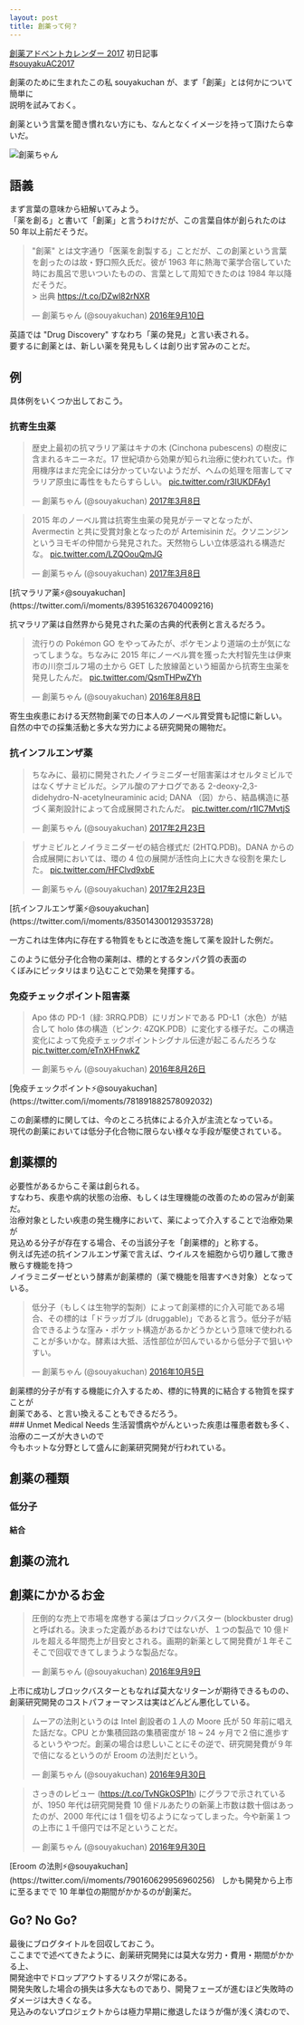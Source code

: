 ```yaml
---
layout: post
title: 創薬って何？
---
```


[創薬アドベントカレンダー 2017](https://adventar.org/calendars/2412) 初日記事  
[#souyakuAC2017](https://twitter.com/search?q=%23souyakuAC2017)  
  
創薬のために生まれたこの私 souyakuchan が、まず「創薬」とは何かについて簡単に  
説明を試みておく。
  
創薬という言葉を聞き慣れない方にも、なんとなくイメージを持って頂けたら幸いだ。  
  
![創薬ちゃん](https://user-images.githubusercontent.com/33997698/33386933-73d70f7c-d56f-11e7-84d5-3464b6819b1b.png)  

## 語義
まず言葉の意味から紐解いてみよう。  
「薬を創る」と書いて「創薬」と言うわけだが、この言葉自体が創られたのは  
50 年以上前だそうだ。  

<blockquote class="twitter-tweet" data-lang="ja"><p lang="ja" dir="ltr">&quot;創薬&quot; とは文字通り「医薬を創製する」ことだが、この創薬という言葉を創ったのは故・野口照久氏だ。彼が 1963 年に熱海で薬学合宿していた時にお風呂で思いついたものの、言葉として周知できたのは 1984 年以降だそうだ。<br>&gt; 出典 <a href="https://t.co/DZwl82rNXR">https://t.co/DZwl82rNXR</a></p>&mdash; 創薬ちゃん (@souyakuchan) <a href="https://twitter.com/souyakuchan/status/774634745749614593?ref_src=twsrc%5Etfw">2016年9月10日</a></blockquote>
<script async src="https://platform.twitter.com/widgets.js" charset="utf-8"></script>

英語では "Drug Discovery" すなわち「薬の発見」と言い表される。  
要するに創薬とは、新しい薬を発見もしくは創り出す営みのことだ。  


## 例
具体例をいくつか出しておこう。  
### 抗寄生虫薬
<blockquote class="twitter-tweet" data-lang="ja"><p lang="ja" dir="ltr">歴史上最初の抗マラリア薬はキナの木 (Cinchona pubescens) の樹皮に含まれるキニーネだ。17 世紀頃から効果が知られ治療に使われていた。作用機序はまだ完全には分かっていないようだが、ヘムの処理を阻害してマラリア原虫に毒性をもたらすらしい。 <a href="https://t.co/r3IUKDFAy1">pic.twitter.com/r3IUKDFAy1</a></p>&mdash; 創薬ちゃん (@souyakuchan) <a href="https://twitter.com/souyakuchan/status/839484145373831171?ref_src=twsrc%5Etfw">2017年3月8日</a></blockquote>
<script async src="https://platform.twitter.com/widgets.js" charset="utf-8"></script>
<blockquote class="twitter-tweet" data-conversation="none" data-lang="ja"><p lang="ja" dir="ltr">2015 年のノーベル賞は抗寄生虫薬の発見がテーマとなったが、Avermectin と共に受賞対象となったのが Artemisinin だ。クソニンジンというヨモギの仲間から発見された。天然物らしい立体感溢れる構造だな。 <a href="https://t.co/LZQOouQmJG">pic.twitter.com/LZQOouQmJG</a></p>&mdash; 創薬ちゃん (@souyakuchan) <a href="https://twitter.com/souyakuchan/status/839499208088412160?ref_src=twsrc%5Etfw">2017年3月8日</a></blockquote>
<script async src="https://platform.twitter.com/widgets.js" charset="utf-8"></script>  
[抗マラリア薬⚡@souyakuchan](https://twitter.com/i/moments/839516326704009216)  
  
抗マラリア薬は自然界から発見された薬の古典的代表例と言えるだろう。  

<blockquote class="twitter-tweet" data-lang="ja"><p lang="ja" dir="ltr">流行りの Pokémon GO をやってみたが、ポケモンより道端の土が気になってしまうな。ちなみに 2015 年にノーベル賞を獲った大村智先生は伊東市の川奈ゴルフ場の土から GET した放線菌という細菌から抗寄生虫薬を発見したんだ。 <a href="https://t.co/QsmTHPwZYh">pic.twitter.com/QsmTHPwZYh</a></p>&mdash; 創薬ちゃん (@souyakuchan) <a href="https://twitter.com/souyakuchan/status/762517894097833985?ref_src=twsrc%5Etfw">2016年8月8日</a></blockquote>
<script async src="https://platform.twitter.com/widgets.js" charset="utf-8"></script>  

寄生虫疾患における天然物創薬での日本人のノーベル賞受賞も記憶に新しい。<br>
自然の中での採集活動と多大な労力による研究開発の賜物だ。  

### 抗インフルエンザ薬
<blockquote class="twitter-tweet" data-conversation="none" data-lang="ja"><p lang="ja" dir="ltr">ちなみに、最初に開発されたノイラミニダーゼ阻害薬はオセルタミビルではなくザナミビルだ。シアル酸のアナログである 2-deoxy-2,3-didehydro-N-acetylneuraminic acid; DANA （図）から、結晶構造に基づく薬剤設計によって合成展開されたんだ。 <a href="https://t.co/r1IC7MvtjS">pic.twitter.com/r1IC7MvtjS</a></p>&mdash; 創薬ちゃん (@souyakuchan) <a href="https://twitter.com/souyakuchan/status/834789960347578368?ref_src=twsrc%5Etfw">2017年2月23日</a></blockquote>
<script async src="https://platform.twitter.com/widgets.js" charset="utf-8"></script>
<blockquote class="twitter-tweet" data-conversation="none" data-lang="ja"><p lang="ja" dir="ltr">ザナミビルとノイラミニダーゼの結合様式だ (2HTQ.PDB)。DANA からの合成展開においては、環の 4 位の展開が活性向上に大きな役割を果たした。 <a href="https://t.co/HFClvd9xbE">pic.twitter.com/HFClvd9xbE</a></p>&mdash; 創薬ちゃん (@souyakuchan) <a href="https://twitter.com/souyakuchan/status/834800430001463296?ref_src=twsrc%5Etfw">2017年2月23日</a></blockquote>
<script async src="https://platform.twitter.com/widgets.js" charset="utf-8"></script>  
[抗インフルエンザ薬⚡@souyakuchan](https://twitter.com/i/moments/835014300129353728)  
  
一方これは生体内に存在する物質をもとに改造を施して薬を設計した例だ。  

このように低分子化合物の薬剤は、標的とするタンパク質の表面の<br>
くぼみにピッタリはまり込むことで効果を発揮する。  

### 免疫チェックポイント阻害薬
<blockquote class="twitter-tweet" data-conversation="none" data-lang="ja"><p lang="ja" dir="ltr">Apo 体の PD-1（緑: 3RRQ.PDB）にリガンドである PD-L1（水色）が結合して holo 体の構造（ピンク: 4ZQK.PDB）に変化する様子だ。この構造変化によって免疫チェックポイントシグナル伝達が起こるんだろうな <a href="https://t.co/eTnXHFnwkZ">pic.twitter.com/eTnXHFnwkZ</a></p>&mdash; 創薬ちゃん (@souyakuchan) <a href="https://twitter.com/souyakuchan/status/769181201995173894?ref_src=twsrc%5Etfw">2016年8月26日</a></blockquote>
<script async src="https://platform.twitter.com/widgets.js" charset="utf-8"></script>  
[免疫チェックポイント⚡@souyakuchan](https://twitter.com/i/moments/781891882578092032)  

この創薬標的に関しては、今のところ抗体による介入が主流となっている。<br>
現代の創薬においては低分子化合物に限らない様々な手段が駆使されている。

## 創薬標的
必要性があるからこそ薬は創られる。<br>
すなわち、疾患や病的状態の治療、もしくは生理機能の改善のための営みが創薬だ。<br>
治療対象としたい疾患の発生機序において、薬によって介入することで治療効果が<br>
見込める分子が存在する場合、その当該分子を「創薬標的」と称する。<br>
例えば先述の抗インフルエンザ薬で言えば、ウイルスを細胞から切り離して撒き散らす機能を持つ<br>
ノイラミニダーゼという酵素が創薬標的（薬で機能を阻害すべき対象）となっている。<br>
<blockquote class="twitter-tweet" data-conversation="none" data-lang="ja"><p lang="ja" dir="ltr">低分子（もしくは生物学的製剤）によって創薬標的に介入可能である場合、その標的は「ドラッガブル (druggable)」であると言う。低分子が結合できるような窪み・ポケット構造があるかどうかという意味で使われることが多いかな。酵素は大抵、活性部位が凹んでいるから低分子で狙いやすい。</p>&mdash; 創薬ちゃん (@souyakuchan) <a href="https://twitter.com/souyakuchan/status/783588612377972737?ref_src=twsrc%5Etfw">2016年10月5日</a></blockquote>
<script async src="https://platform.twitter.com/widgets.js" charset="utf-8"></script>
創薬標的分子が有する機能に介入するため、標的に特異的に結合する物質を探すことが<br>
創薬である、と言い換えることもできるだろう。<br>
### Unmet Medical Needs
生活習慣病やがんといった疾患は罹患者数も多く、治療のニーズが大きいので<br>
今もホットな分野として盛んに創薬研究開発が行われている。<br>



## 創薬の種類

### 低分子
#### 結合

## 創薬の流れ


## 創薬にかかるお金
<blockquote class="twitter-tweet" data-conversation="none" data-lang="ja"><p lang="ja" dir="ltr">圧倒的な売上で市場を席巻する薬はブロックバスター (blockbuster drug) と呼ばれる。決まった定義があるわけではないが、１つの製品で 10 億ドルを超える年間売上が目安とされる。画期的新薬として開発費が１年そこそこで回収できてしまうような製品だな。</p>&mdash; 創薬ちゃん (@souyakuchan) <a href="https://twitter.com/souyakuchan/status/774076001730990080?ref_src=twsrc%5Etfw">2016年9月9日</a></blockquote>
<script async src="https://platform.twitter.com/widgets.js" charset="utf-8"></script>
上市に成功しブロックバスターともなれば莫大なリターンが期待できるものの、<br>
創薬研究開発のコストパフォーマンスは実はどんどん悪化している。<br>
<blockquote class="twitter-tweet" data-conversation="none" data-lang="ja"><p lang="ja" dir="ltr">ムーアの法則というのは Intel 創設者の１人の Moore 氏が 50 年前に唱えた話だな。CPU とか集積回路の集積密度が 18 ~ 24 ヶ月で２倍に進歩するというやつだ。創薬の場合は悲しいことにその逆で、研究開発費が９年で倍になるというのが Eroom の法則だという。</p>&mdash; 創薬ちゃん (@souyakuchan) <a href="https://twitter.com/souyakuchan/status/781887345771458560?ref_src=twsrc%5Etfw">2016年9月30日</a></blockquote>
<script async src="https://platform.twitter.com/widgets.js" charset="utf-8"></script>
<blockquote class="twitter-tweet" data-conversation="none" data-lang="ja"><p lang="ja" dir="ltr">さっきのレビュー (<a href="https://t.co/TvNGkOSP1h">https://t.co/TvNGkOSP1h</a>) にグラフで示されているが、1950 年代は研究開発費 10 億ドルあたりの新薬上市数は数十個はあったのが、2000 年代には 1 個を切るようになってしまった。今や新薬１つの上市に１千億円では不足ということだ。</p>&mdash; 創薬ちゃん (@souyakuchan) <a href="https://twitter.com/souyakuchan/status/781894123833864193?ref_src=twsrc%5Etfw">2016年9月30日</a></blockquote>
<script async src="https://platform.twitter.com/widgets.js" charset="utf-8"></script>
[Eroom の法則⚡@souyakuchan](https://twitter.com/i/moments/790160629956960256)
  
しかも開発から上市に至るまでで 10 年単位の期間がかかるのが創薬だ。<br>

## Go? No Go?
最後にブログタイトルを回収しておこう。<br>
ここまでで述べてきたように、創薬研究開発には莫大な労力・費用・期間がかかる上、<br>
開発途中でドロップアウトするリスクが常にある。<br>
開発失敗した場合の損失は多大なものであり、開発フェーズが進むほど失敗時の<br>
ダメージは大きくなる。<br>
見込みのないプロジェクトからは極力早期に撤退したほうが傷が浅く済むので、<br>
